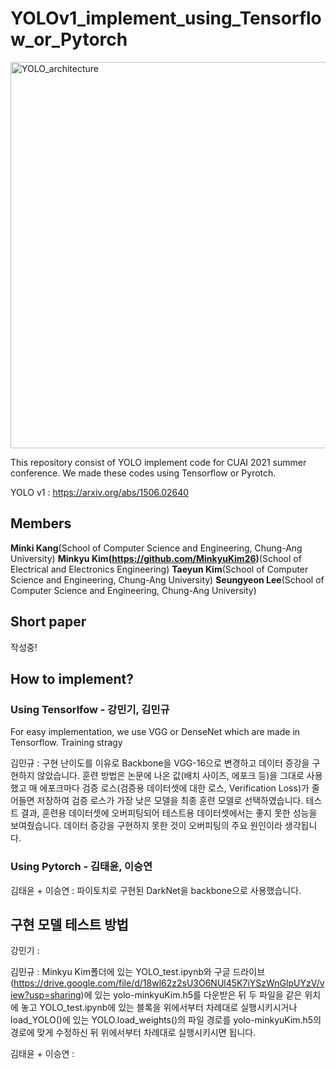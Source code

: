 # YOLOv1_implement_using_Tensorflow_or_Pytorch

<img width="618" alt="YOLO_architecture" src="https://user-images.githubusercontent.com/50979281/130927332-1aefef43-c67e-48db-98fe-68cd0a1ad629.png">

This repository consist of YOLO implement code for CUAI 2021 summer conference. We made these codes using Tensorflow or Pyrotch.

YOLO v1 : https://arxiv.org/abs/1506.02640

## Members
**Minki Kang**(School of Computer Science and Engineering, Chung-Ang University)
**Minkyu Kim(https://github.com/MinkyuKim26)**(School of Electrical and Electronics Engineering)
**Taeyun Kim**(School of Computer Science and Engineering, Chung-Ang University)
**Seungyeon Lee**(School of Computer Science and Engineering, Chung-Ang University)

## Short paper
작성중!

## How to implement?

### Using Tensorlfow - 강민기, 김민규

 For easy implementation, we use VGG or DenseNet which are made in Tensorflow. Training stragy

김민규 : 구현 난이도를 이유로 Backbone을 VGG-16으로 변경하고 데이터 증강을 구현하지 않았습니다. 훈련 방법은 논문에 나온 값(배치 사이즈, 에포크 등)을 그대로 사용했고 매 에포크마다 검증 로스(검증용 데이터셋에 대한 로스, Verification Loss)가 줄어들면 저장하여 검증 로스가 가장 낮은 모델을 최종 훈련 모델로 선택하였습니다. 
테스트 결과, 훈련용 데이터셋에 오버피팅되어 테스트용 데이터셋에서는 좋지 못한 성능을 보여줬습니다. 데이터 증강을 구현하지 못한 것이 오버피팅의 주요 원인이라 생각됩니다.

### Using Pytorch - 김태윤, 이승연

김태윤 + 이승연 : 파이토치로 구현된 DarkNet을 backbone으로 사용했습니다. 

## 구현 모델 테스트 방법

강민기 : 

김민규 : Minkyu Kim폴더에 있는 YOLO_test.ipynb와 구글 드라이브(https://drive.google.com/file/d/18wl62z2sU3O6NUl45K7iYSzWnGlpUYzV/view?usp=sharing)에 있는 yolo-minkyuKim.h5를 다운받은 뒤 두 파일을 같은 위치에 놓고 YOLO_test.ipynb에 있는 블록을 위에서부터 차례대로 실행시키시거나  load_YOLO()에 있는 YOLO.load_weights()의 파일 경로를 yolo-minkyuKim.h5의 경로에 맞게 수정하신 뒤 위에서부터 차례대로 실행시키시면 됩니다.

김태윤 + 이승연 : 


